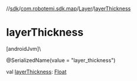 //[sdk](../../../index.md)/[com.robotemi.sdk.map](../index.md)/[Layer](index.md)/[layerThickness](layer-thickness.md)

# layerThickness

[androidJvm]\

@SerializedName(value = &quot;layer_thickness&quot;)

val [layerThickness](layer-thickness.md): [Float](https://kotlinlang.org/api/latest/jvm/stdlib/kotlin/-float/index.html)
